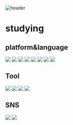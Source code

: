 ![header](https://capsule-render.vercel.app/api?type=waving&color=5dded5&height=300&section=header&text=kimNa_0&fontSize=90)
<h1>studying</h1>
<h2>platform&language</h2>
<p>
  <img src="https://img.shields.io/badge/HTML5-E34F26?style=flat&logo=html5&logoColor=white"/>
  <img src="https://img.shields.io/badge/CSS3-1572B6?style=flat&logo=css3&logoColor=white"/>
  <img src="https://img.shields.io/badge/JS-F7DF1E?style=flat&logo=JavaScript&logoColor=white"/>
  <img src="https://img.shields.io/badge/C-A8B9CC?style=flat&logo=c&logoColor=white"/>
  <img src="https://img.shields.io/badge/C++-00599C?style=flat&logo=C&logoColor=white"/>
  <img src="https://img.shields.io/badge/Oracle-F80000?style=flat&logo=Oracle&logoColor=white"/>
  <img src="https://img.shields.io/badge/Python-3776AB?style=flat&logo=Python&logoColor=white"/>
  <img src="https://img.shields.io/badge/php-777BB4?style=flat&logo=php&logoColor=white"/>
</p>

<h2>Tool</h2>
<p>
  <img src="https://img.shields.io/badge/Adobe Illustrator-FF9A00?style=flat&logo=Adobe Illustrator&logoColor=white"/>
  <img src="https://img.shields.io/badge/Adobe Photoshop-31A8FF?style=flat&logo=Adobe Photoshop&logoColor=white"/>
  <img src="https://img.shields.io/badge/autodesk-0696D7?style=flat&logo=autodesk&logoColor=white"/>
  <img src="https://img.shields.io/badge/Visual Studio Code-007ACC?style=flat&logo=Visual Studio Code&logoColor=white"/>
</p>

<h2>SNS</h2>
<p>
  <a href="http://www.instagram.com/na_young_9012/"><img src="https://img.shields.io/badge/Instagram-E4405F?style=flat&logo=Instagram&logoColor=white"/></a>
  <img src="https://img.shields.io/badge/never blog-03C75A?style=flat&logo=never&logoColor=white"/>
</p>
